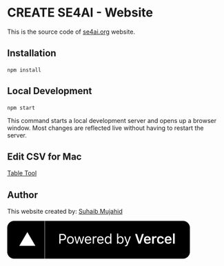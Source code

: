 # CREATE SE4AI - Website

This is the source code of [se4ai.org](https://se4ai.org) website.

## Installation

```console
npm install
```

## Local Development

```console
npm start
```

This command starts a local development server and opens up a browser window. Most changes are reflected live without having to restart the server.

## Edit CSV for Mac

[Table Tool](https://apps.apple.com/app/table-tool/id1122008420)

## Author

This website created by: [Suhaib Mujahid](https://github.com/suhaibmujahid)

[![Powerd by Vercel](static/img/powered-by-vercel.svg)](https://vercel.com/?utm_source=se4ai&utm_campaign=oss)
